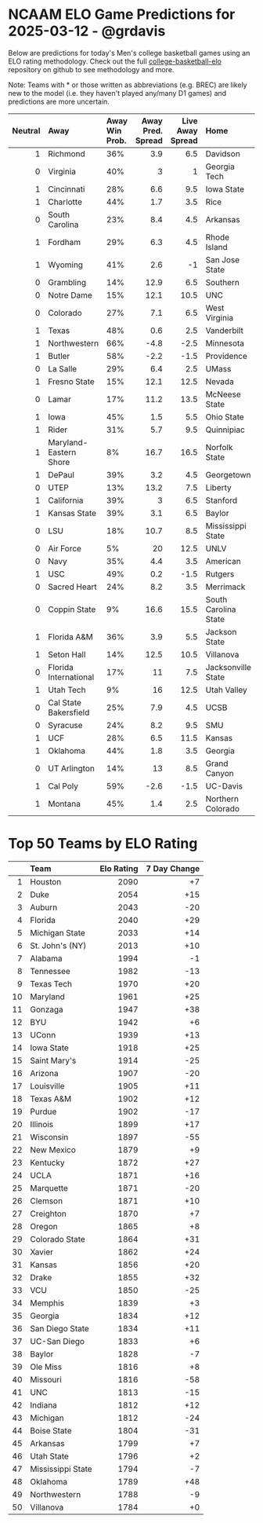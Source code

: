 # NCAAM ELO Game Predictions for 2025-03-12 - @grdavis
Below are predictions for today's Men's college basketball games using an ELO rating methodology. Check out the full [college-basketball-elo](https://github.com/grdavis/college-basketball-elo) repository on github to see methodology and more.

Note: Teams with * or those written as abbreviations (e.g. BREC) are likely new to the model (i.e. they haven't played any/many D1 games) and predictions are more uncertain.

|   Neutral | Away                   | Away Win Prob.   |   Away Pred. Spread |   Live Away Spread | Home                 | Home Win Prob.   |   Home Pred. Spread |
|----------:|:-----------------------|:-----------------|--------------------:|-------------------:|:---------------------|:-----------------|--------------------:|
|         1 | Richmond               | 36%              |                 3.9 |                6.5 | Davidson             | 64%              |                -3.9 |
|         0 | Virginia               | 40%              |                 3   |                1   | Georgia Tech         | 60%              |                -3   |
|         1 | Cincinnati             | 28%              |                 6.6 |                9.5 | Iowa State           | 72%              |                -6.6 |
|         1 | Charlotte              | 44%              |                 1.7 |                3.5 | Rice                 | 56%              |                -1.7 |
|         0 | South Carolina         | 23%              |                 8.4 |                4.5 | Arkansas             | 77%              |                -8.4 |
|         1 | Fordham                | 29%              |                 6.3 |                4.5 | Rhode Island         | 71%              |                -6.3 |
|         1 | Wyoming                | 41%              |                 2.6 |               -1   | San Jose State       | 59%              |                -2.6 |
|         0 | Grambling              | 14%              |                12.9 |                6.5 | Southern             | 86%              |               -12.9 |
|         0 | Notre Dame             | 15%              |                12.1 |               10.5 | UNC                  | 85%              |               -12.1 |
|         0 | Colorado               | 27%              |                 7.1 |                6.5 | West Virginia        | 73%              |                -7.1 |
|         1 | Texas                  | 48%              |                 0.6 |                2.5 | Vanderbilt           | 52%              |                -0.6 |
|         1 | Northwestern           | 66%              |                -4.8 |               -2.5 | Minnesota            | 34%              |                 4.8 |
|         1 | Butler                 | 58%              |                -2.2 |               -1.5 | Providence           | 42%              |                 2.2 |
|         0 | La Salle               | 29%              |                 6.4 |                2.5 | UMass                | 71%              |                -6.4 |
|         1 | Fresno State           | 15%              |                12.1 |               12.5 | Nevada               | 85%              |               -12.1 |
|         0 | Lamar                  | 17%              |                11.2 |               13.5 | McNeese State        | 83%              |               -11.2 |
|         1 | Iowa                   | 45%              |                 1.5 |                5.5 | Ohio State           | 55%              |                -1.5 |
|         1 | Rider                  | 31%              |                 5.7 |                9.5 | Quinnipiac           | 69%              |                -5.7 |
|         1 | Maryland-Eastern Shore | 8%               |                16.7 |               16.5 | Norfolk State        | 92%              |               -16.7 |
|         1 | DePaul                 | 39%              |                 3.2 |                4.5 | Georgetown           | 61%              |                -3.2 |
|         0 | UTEP                   | 13%              |                13.2 |                7.5 | Liberty              | 87%              |               -13.2 |
|         1 | California             | 39%              |                 3   |                6.5 | Stanford             | 61%              |                -3   |
|         1 | Kansas State           | 39%              |                 3.1 |                6.5 | Baylor               | 61%              |                -3.1 |
|         0 | LSU                    | 18%              |                10.7 |                8.5 | Mississippi State    | 82%              |               -10.7 |
|         0 | Air Force              | 5%               |                20   |               12.5 | UNLV                 | 95%              |               -20   |
|         0 | Navy                   | 35%              |                 4.4 |                3.5 | American             | 65%              |                -4.4 |
|         1 | USC                    | 49%              |                 0.2 |               -1.5 | Rutgers              | 51%              |                -0.2 |
|         0 | Sacred Heart           | 24%              |                 8.2 |                3.5 | Merrimack            | 76%              |                -8.2 |
|         0 | Coppin State           | 9%               |                16.6 |               15.5 | South Carolina State | 91%              |               -16.6 |
|         1 | Florida A&M            | 36%              |                 3.9 |                5.5 | Jackson State        | 64%              |                -3.9 |
|         1 | Seton Hall             | 14%              |                12.5 |               10.5 | Villanova            | 86%              |               -12.5 |
|         0 | Florida International  | 17%              |                11   |                7.5 | Jacksonville State   | 83%              |               -11   |
|         1 | Utah Tech              | 9%               |                16   |               12.5 | Utah Valley          | 91%              |               -16   |
|         0 | Cal State Bakersfield  | 25%              |                 7.9 |                4.5 | UCSB                 | 75%              |                -7.9 |
|         0 | Syracuse               | 24%              |                 8.2 |                9.5 | SMU                  | 76%              |                -8.2 |
|         1 | UCF                    | 28%              |                 6.5 |               11.5 | Kansas               | 72%              |                -6.5 |
|         1 | Oklahoma               | 44%              |                 1.8 |                3.5 | Georgia              | 56%              |                -1.8 |
|         0 | UT Arlington           | 14%              |                13   |                8.5 | Grand Canyon         | 86%              |               -13   |
|         1 | Cal Poly               | 59%              |                -2.6 |               -1.5 | UC-Davis             | 41%              |                 2.6 |
|         1 | Montana                | 45%              |                 1.4 |                2.5 | Northern Colorado    | 55%              |                -1.4 |

# Top 50 Teams by ELO Rating
|    | Team              |   Elo Rating |   7 Day Change |
|---:|:------------------|-------------:|---------------:|
|  1 | Houston           |         2090 |             +7 |
|  2 | Duke              |         2054 |            +15 |
|  3 | Auburn            |         2043 |            -20 |
|  4 | Florida           |         2040 |            +29 |
|  5 | Michigan State    |         2033 |            +14 |
|  6 | St. John's (NY)   |         2013 |            +10 |
|  7 | Alabama           |         1994 |             -1 |
|  8 | Tennessee         |         1982 |            -13 |
|  9 | Texas Tech        |         1970 |            +20 |
| 10 | Maryland          |         1961 |            +25 |
| 11 | Gonzaga           |         1947 |            +38 |
| 12 | BYU               |         1942 |             +6 |
| 13 | UConn             |         1939 |            +13 |
| 14 | Iowa State        |         1918 |            +25 |
| 15 | Saint Mary's      |         1914 |            -25 |
| 16 | Arizona           |         1907 |            -20 |
| 17 | Louisville        |         1905 |            +11 |
| 18 | Texas A&M         |         1902 |            +12 |
| 19 | Purdue            |         1902 |            -17 |
| 20 | Illinois          |         1899 |            +17 |
| 21 | Wisconsin         |         1897 |            -55 |
| 22 | New Mexico        |         1879 |             +9 |
| 23 | Kentucky          |         1872 |            +27 |
| 24 | UCLA              |         1871 |            +16 |
| 25 | Marquette         |         1871 |            -20 |
| 26 | Clemson           |         1871 |            +10 |
| 27 | Creighton         |         1870 |             +7 |
| 28 | Oregon            |         1865 |             +8 |
| 29 | Colorado State    |         1864 |            +31 |
| 30 | Xavier            |         1862 |            +24 |
| 31 | Kansas            |         1856 |            +20 |
| 32 | Drake             |         1855 |            +32 |
| 33 | VCU               |         1850 |            -25 |
| 34 | Memphis           |         1839 |             +3 |
| 35 | Georgia           |         1834 |            +12 |
| 36 | San Diego State   |         1834 |            +11 |
| 37 | UC-San Diego      |         1833 |             +6 |
| 38 | Baylor            |         1828 |             -7 |
| 39 | Ole Miss          |         1816 |             +8 |
| 40 | Missouri          |         1816 |            -58 |
| 41 | UNC               |         1813 |            -15 |
| 42 | Indiana           |         1812 |            +12 |
| 43 | Michigan          |         1812 |            -24 |
| 44 | Boise State       |         1804 |            -31 |
| 45 | Arkansas          |         1799 |             +7 |
| 46 | Utah State        |         1796 |             +2 |
| 47 | Mississippi State |         1794 |             -7 |
| 48 | Oklahoma          |         1789 |            +48 |
| 49 | Northwestern      |         1788 |             -9 |
| 50 | Villanova         |         1784 |             +0 |